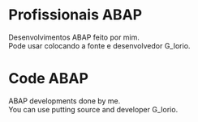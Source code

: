 # Profissionais ABAP


Desenvolvimentos ABAP feito por mim. <br>
Pode usar colocando a fonte e desenvolvedor G_Iorio.


# Code ABAP


ABAP developments done by me.<br>
You can use putting source and developer G_Iorio.
